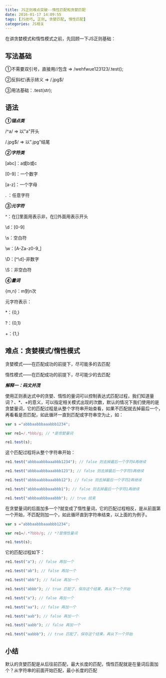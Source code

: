 ```yaml
---
title: JS正则难点突破--惰性匹配和贪婪匹配
date: 2016-01-17 14:09:55
tags: [JS技巧, 正则, 贪婪匹配, 惰性匹配]
categories: JS相关
---
```

在讲贪婪模式和惰性模式之前，先回顾一下JS正则基础：

## 写法基础

①不需要双引号，直接用//包含 => /wehfwue123123/.test();

②反斜杠\表示转义 => /\.jpg$/

③用法基础：.test(str);

<!-- more -->

## 语法

_**①锚点类**_

/^a/ => 以"a"开头

/\.jpg$/ => 以".jpg"结尾

_**②字符类**_

[abc]：a或b或c

[0-9]：一个数字

[a-z]：一个字母

.       ：任意字符

_**③元字符**_

^：在[]里面用表示非，在[]外面用表示开头

\d：[0-9]

\s：空白符

\w：[A-Za-z0-9_]

\D：[^\d]-非数字

\S：非空白符

_**④量词**_

{m,n}：m到n次

元字符表示：

*：{0,}

?：{0,1}

+：{1,}

## 难点：**贪婪模式/惰性模式**

贪婪模式——在匹配成功的前提下，尽可能多的去匹配

惰性模式——在匹配成功的前提下，尽可能少的去匹配

_**解释一：码文并茂**_

使用正则表达式中的贪婪、惰性的量词可以控制表达式匹配过程，我们知道量词？、*、+的意义，可以指定相关模式出现的次数，默认的情况下我们使用的是贪婪量词，它的匹配过程是从整个字符串开始查看，如果不匹配就去掉最后一个，再看看是否匹配，如此循环一直到匹配或字符串空为止，如：

```JavaScript
var s ="abbbaabbbaaabbb1234";

var re1=/.*bbb/g; // *是贪婪量词

re1.test(s);
```

这个匹配过程将从整个字符串开始：

```JavaScript
re1.test("abbbaabbbaaabbb1234"); // false 则去掉最后一个字符4再继续

re1.test("abbbaabbbaaabbb123"); // false 则去掉最后一个字符3再继续

re1.test("abbbaabbbaaabbb12"); // false 则去掉最后一个字符2再继续

re1.test("abbbaabbbaaabbb1"); // false 则去掉最后一个字符1再继续

re1.test("abbbaabbbaaabbb"); // true 结束
```

在贪婪量词的后面加多一个?就变成了惰性量词，它的匹配过程相反，是从前面第一个开始，不匹配则加一个，如此循环直到字符串结束，以上面的为例子。

```JavaScript
var s ="abbbaabbbaaabbb1234";

var re1=/.*?bbb/g; // *?是惰性量词

re1.test(s);
```

它的匹配过程如下：

```JavaScript
re1.test("a"); // false 再加一个

re1.test("ab"); // false 再加一个

re1.test("abb"); // false 再加一个

re1.test("abbb"); // true 匹配了，保存这个结果，再从下一个开始

re1.test("a"); // false 再加一个

re1.test("aa"); // false 再加一个

re1.test("aab"); // false 再加一个

re1.test("aabb"); // false 再加一个

re1.test("aabbb"); // true 匹配了，保存这个结果，再从下一个开始
```

## 小结
默认的贪婪匹配是从后往前匹配，最大长度的匹配，惰性匹配就是在量词后面加个？从字符串的前面开始匹配，最小长度的匹配